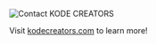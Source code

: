 
![Contact KODE CREATORS](https://user-images.githubusercontent.com/32420644/137264376-a9e7e478-b6ec-4a84-82db-4d300d89827c.jpg)

Visit [kodecreators.com](https://kodecreators.com) to learn more!

